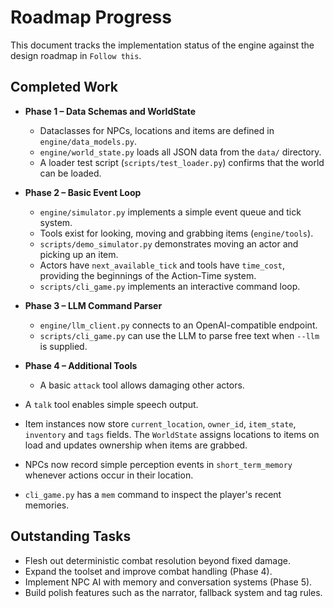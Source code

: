 # Roadmap Progress

This document tracks the implementation status of the engine against the design roadmap in `Follow this`.

## Completed Work

- **Phase 1 – Data Schemas and WorldState**
  - Dataclasses for NPCs, locations and items are defined in `engine/data_models.py`.
  - `engine/world_state.py` loads all JSON data from the `data/` directory.
  - A loader test script (`scripts/test_loader.py`) confirms that the world can be loaded.

- **Phase 2 – Basic Event Loop**
  - `engine/simulator.py` implements a simple event queue and tick system.
  - Tools exist for looking, moving and grabbing items (`engine/tools`).
  - `scripts/demo_simulator.py` demonstrates moving an actor and picking up an item.
  - Actors have `next_available_tick` and tools have `time_cost`, providing the
    beginnings of the Action‑Time system.
  - `scripts/cli_game.py` implements an interactive command loop.

- **Phase 3 – LLM Command Parser**
  - `engine/llm_client.py` connects to an OpenAI-compatible endpoint.
  - `scripts/cli_game.py` can use the LLM to parse free text when `--llm` is supplied.

- **Phase 4 – Additional Tools**
  - A basic `attack` tool allows damaging other actors.
- A `talk` tool enables simple speech output.
- Item instances now store `current_location`, `owner_id`, `item_state`,
  `inventory` and `tags` fields. The `WorldState` assigns locations to items on
  load and updates ownership when items are grabbed.
- NPCs now record simple perception events in `short_term_memory` whenever
  actions occur in their location.
- `cli_game.py` has a `mem` command to inspect the player's recent memories.

## Outstanding Tasks

- Flesh out deterministic combat resolution beyond fixed damage.
- Expand the toolset and improve combat handling (Phase 4).
- Implement NPC AI with memory and conversation systems (Phase 5).
- Build polish features such as the narrator, fallback system and tag rules.

